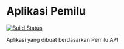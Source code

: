 Aplikasi Pemilu
===========

[![Build Status](https://travis-ci.org/ageng/apps-pemilu.svg?branch=master)](https://travis-ci.org/ageng/apps-pemilu)

Aplikasi yang dibuat berdasarkan Pemilu API
